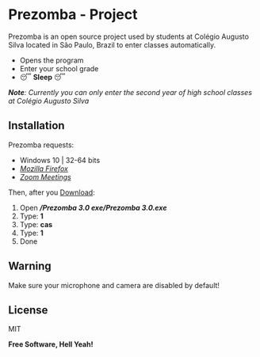 # Prezomba - Project

Prezomba is an open source project used by students at Colégio Augusto Silva located in São Paulo, Brazil to enter classes automatically. 

- Opens the program
- Enter your school grade
- 😴 **Sleep** 😴

_**Note**: Currently you can only enter the second year of high school classes at Colégio Augusto Silva_

## Installation

Prezomba requests:

* Windows 10 | 32-64 bits
* [_Mozilla Firefox_](https://www.mozilla.org/pt-BR/firefox/new/)
* [_Zoom Meetings_](https://zoom.us/)


Then, after you [Download](https://github.com/Guiflayrom/PrezombaEXE):

1. Open **_/Prezomba 3.0 exe/Prezomba 3.0.exe_**
2. Type: **1**
3. Type: **cas**
4. Type: **1**
5. Done

## Warning

Make sure your microphone and camera are disabled by default!

## License

MIT

**Free Software, Hell Yeah!**
